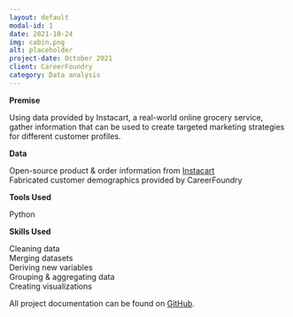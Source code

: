 ```yaml
---
layout: default
modal-id: 1
date: 2021-10-24
img: cabin.png
alt: placeholder
project-date: October 2021
client: CareerFoundry
category: Data analysis
---
```

**Premise**

Using data provided by Instacart, a real-world online grocery service, gather information that can be used to create targeted marketing strategies for different customer profiles.

**Data**

Open-source product & order information from [Instacart](https://www.instacart.com/datasets/grocery-shopping-2017)  
Fabricated customer demographics provided by CareerFoundry

**Tools Used**

Python

**Skills Used**

Cleaning data  
Merging datasets  
Deriving new variables  
Grouping & aggregating data  
Creating visualizations

All project documentation can be found on [GitHub](https://github.com/ehinkamp/Instacart).
